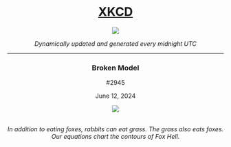 
<h1 align="center"><a href="https://xkcd.com">XKCD</a></h1>
<div align="center">
    <img src="https://img.shields.io/github/last-commit/ShashashankThakur/XKCD?label=last%20updated" />
</div>

<p align="center"><i>Dynamically updated and generated every midnight UTC</i></p>
<hr>
<div align="center">
    <h3><strong>Broken Model</strong></h3>
    <p>#2945</p>
    <p>June 12, 2024</p>
    <img src="https://imgs.xkcd.com/comics/broken_model.png">
    <br></br>
    <p><i>In addition to eating foxes, rabbits can eat grass. The grass also eats foxes. Our equations chart the contours of Fox Hell.</i></p>
</div>
